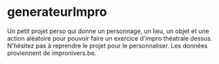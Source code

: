 # generateurImpro

Un petit projet perso qui donne un personnage, un lieu, un objet et une action aléatoire pour pouvoir faire un exercice d'impro théatrale dessus. N'hésitez pas à reprendre le projet pour le personnaliser. Les données proviennent de impronivers.be.
